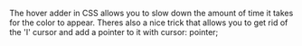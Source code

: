 The hover adder in CSS allows you to slow down the amount of time it takes for the color to appear.
Theres also a nice trick that allows you to get rid of the 'I' cursor and add a pointer to it with cursor: pointer; 